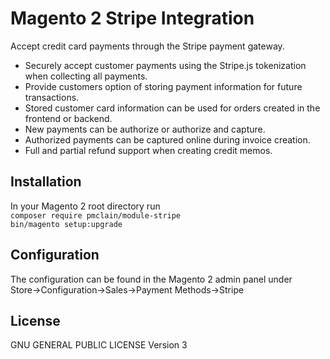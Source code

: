 # Magento 2 Stripe Integration
Accept credit card payments through the Stripe payment gateway.

* Securely accept customer payments using the Stripe.js tokenization when
collecting all payments.
* Provide customers option of storing payment information for future 
transactions.
* Stored customer card information can be used for orders created in the
frontend or backend.
* New payments can be authorize or authorize and capture.
* Authorized payments can be captured online during invoice creation.
* Full and partial refund support when creating credit memos.

## Installation
In your Magento 2 root directory run  
`composer require pmclain/module-stripe`  
`bin/magento setup:upgrade`

## Configuration
The configuration can be found in the Magento 2 admin panel under  
Store->Configuration->Sales->Payment Methods->Stripe

## License
GNU GENERAL PUBLIC LICENSE Version 3